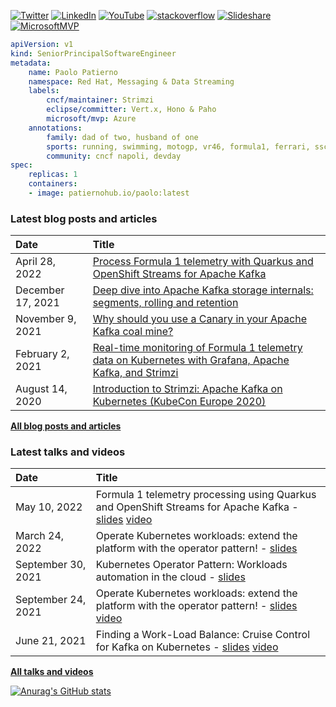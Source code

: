 [![Twitter](https://img.shields.io/badge/Twitter-1DA1F2?style=flat&logo=Twitter&logoColor=white&link=https://twitter.com/ppatierno)](https://twitter.com/ppatierno)
[![LinkedIn](https://img.shields.io/badge/LinkedIn-0077B5?style=flat&logo=LinkedIn&logoColor=white&link=https://www.linkedin.com/in/paolopatierno/)](https://www.linkedin.com/in/paolopatierno/)
[![YouTube](https://img.shields.io/badge/YouTube-red?style=flat&logo=YouTube&logoColor=white&link=https://www.youtube.com/channel/UCxVqQCMvXlQKuO4G6vSTRDQ)](https://www.youtube.com/channel/UCxVqQCMvXlQKuO4G6vSTRDQ)
[![stackoverflow](https://img.shields.io/static/v1?style=flat-square&logo=stackoverflow&label=&message=StackOverflow&color=5b5b5b&labelColor=5b5b5b)](https://stackoverflow.com/users/2210944/ppatierno)
[![Slideshare](https://img.shields.io/badge/Slideshare-13b086?style=flat&logo=Slideshare&logoColor=white&link=https://www.slideshare.net/paolopat)](https://www.slideshare.net/paolopat)
[![MicrosoftMVP](https://img.shields.io/badge/-Microsoft%20MVP-blue?style=flat&link=https://mvp.microsoft.com/en-us/PublicProfile/5000734?fullName=Paolo%20Patierno)](https://mvp.microsoft.com/en-us/PublicProfile/5000734?fullName=Paolo%20Patierno)

```yaml
apiVersion: v1
kind: SeniorPrincipalSoftwareEngineer
metadata:
    name: Paolo Patierno
    namespace: Red Hat, Messaging & Data Streaming
    labels:
        cncf/maintainer: Strimzi
        eclipse/committer: Vert.x, Hono & Paho
        microsoft/mvp: Azure
    annotations:
        family: dad of two, husband of one
        sports: running, swimming, motogp, vr46, formula1, ferrari, ssc napoli
        community: cncf napoli, devday
spec:
    replicas: 1
    containers:
    - image: patiernohub.io/paolo:latest   
```

### Latest blog posts and articles

| Date          | Title |
|:--------------|:------|
| April 28, 2022 | [Process Formula 1 telemetry with Quarkus and OpenShift Streams for Apache Kafka](https://developers.redhat.com/articles/2022/04/28/process-formula-1-telemetry-quarkus-and-openshift-streams-apache-kafka) |
| December 17, 2021 | [Deep dive into Apache Kafka storage internals: segments, rolling and retention](https://strimzi.io/blog/2021/12/17/kafka-segment-retention/) |
| November 9, 2021 | [Why should you use a Canary in your Apache Kafka coal mine?](https://strimzi.io/blog/2021/11/09/canary/) |
| February 2, 2021 | [Real-time monitoring of Formula 1 telemetry data on Kubernetes with Grafana, Apache Kafka, and Strimzi](https://grafana.com/blog/2021/02/02/real-time-monitoring-of-formula-1-telemetry-data-on-kubernetes-with-grafana-apache-kafka-and-strimzi/) |
| August 14, 2020 | [Introduction to Strimzi: Apache Kafka on Kubernetes (KubeCon Europe 2020)](https://developers.redhat.com/blog/2020/08/14/introduction-to-strimzi-apache-kafka-on-kubernetes-kubecon-europe-2020/) |

[**All blog posts and articles**](./BLOG_POSTS_ARTICLES.md)

### Latest talks and videos

| Date          | Title |
|:--------------|:------|
| May 10, 2022 | Formula 1 telemetry processing using Quarkus and OpenShift Streams for Apache Kafka - [slides](https://www.slideshare.net/paolopat/formula-1-telemetry-processing-using-quarkus-and-openshift-streams-for-apache-kafka) [video](https://events.experiences.redhat.com/widget/redhat/sum22/SessionCatalog22/session/1641400967915001tsYD) |
| March 24, 2022 | Operate Kubernetes workloads: extend the platform with the operator pattern! - [slides](https://www.slideshare.net/paolopat/operate-kubernetes-workloads-extend-the-platform-with-the-operator-pattern-251417775) |
| September 30, 2021 | Kubernetes Operator Pattern: Workloads automation in the cloud - [slides](https://www.slideshare.net/paolopat/kubernetes-operator-pattern-workloads-automation-in-the-cloud) |
| September 24, 2021 | Operate Kubernetes workloads: extend the platform with the operator pattern! - [slides](https://www.slideshare.net/paolopat/operate-kubernetes-workloads-extend-the-platform-with-the-operator-pattern) [video](https://www.youtube.com/watch?v=JCJvZ5xt1BY) |
| June 21, 2021 | Finding a Work-Load Balance: Cruise Control for Kafka on Kubernetes - [slides](https://www.slideshare.net/paolopat/finding-a-workload-balance-cruise-control-for-kafka-on-kubernetes) [video](https://www.youtube.com/watch?v=Ox11Wo1RANI) |

[**All talks and videos**](./TALKS_VIDEOS.md)

[![Anurag's GitHub stats](https://github-readme-stats.vercel.app/api?username=ppatierno&show_icons=true&theme=dark&include_all_commits=true&count_private=true)](https://github.com/anuraghazra/github-readme-stats)
